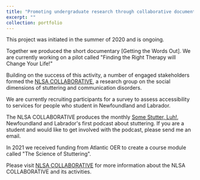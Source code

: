 ```yaml
---
title: "Promoting undergraduate research through collaborative documentary media: a sociolinguistic study of the perception of stuttering (in co-operation with the Newfoundland Stuttering Association)."
excerpt: ""
collection: portfolio
---
```


This project was initiated in the summer of 2020 and is ongoing.

Together we produced the short documentary [Getting the Words Out]. We are currently working on a pilot called "Finding the Right Therapy will Change Your Life!"

Building on the success of this activity, a number of engaged stakeholders formed the [NLSA COLLABORATIVE](https://www.nlsacollaborative.ca), a research group on the social dimensions of stuttering and communication disorders.

We are currently recruiting participants for a survey to assess accessibility to services for people who student in Newfoundland and Labrador.

The NLSA COLLABORATIVE produces the monthly [Some Stutter, Luh!](https://somestutterluh.ca), Newfoundland and Labrador's first podcast about stuttering. If you are a student and would like to get involved with the podcast, please send me an email.

In 2021 we received funding from Atlantic OER to create a course module called "The Science of Stuttering".

Please visit [NLSA COLLABORATIVE](https://www.nlsacollaborative.ca) for more information about the NLSA COLLABORATIVE and its activities.
